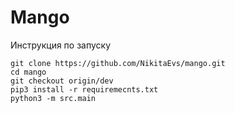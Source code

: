 # Mango
Инструкция по запуску
```shell script
git clone https://github.com/NikitaEvs/mango.git
cd mango
git checkout origin/dev
pip3 install -r requiremecnts.txt
python3 -m src.main
```